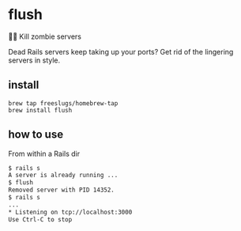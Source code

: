 # flush
🧟‍♂️ Kill zombie servers

Dead Rails servers keep taking up your ports? Get rid of the lingering servers in style. 

## install

```
brew tap freeslugs/homebrew-tap
brew install flush
```

## how to use

From within a Rails dir
```bash
$ rails s 
A server is already running ...
$ flush
Removed server with PID 14352.
$ rails s 
...
* Listening on tcp://localhost:3000
Use Ctrl-C to stop
```
